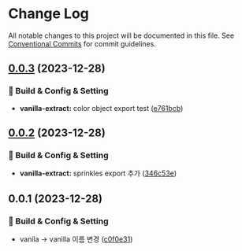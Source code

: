 # Change Log

All notable changes to this project will be documented in this file.
See [Conventional Commits](https://conventionalcommits.org) for commit guidelines.

## [0.0.3](https://github.com/Raoun4136/raoun/compare/@raoun/vanilla-extract@0.0.2...@raoun/vanilla-extract@0.0.3) (2023-12-28)


### 👷 Build & Config & Setting

* **vanilla-extract:** color object export test ([e761bcb](https://github.com/Raoun4136/raoun/commit/e761bcb9a014a76248a8dfda4155a1a96cb5e067))



## [0.0.2](https://github.com/Raoun4136/raoun/compare/@raoun/vanilla-extract@0.0.1...@raoun/vanilla-extract@0.0.2) (2023-12-28)


### 👷 Build & Config & Setting

* **vanilla-extract:** sprinkles export 추가 ([346c53e](https://github.com/Raoun4136/raoun/commit/346c53e38df84bd363d4500a9a9184280ef295b5))



## 0.0.1 (2023-12-28)


### 👷 Build & Config & Setting

* vanila -> vanilla 이름 변경 ([c0f0e31](https://github.com-raoun4136/Raoun4136/raoun/commit/c0f0e3105e59a8b74081a282ae263ca453a394f4))
